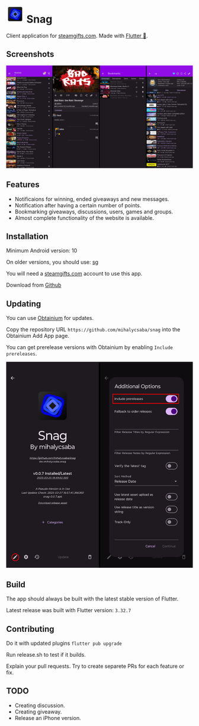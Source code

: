 # ![Snag](android/app/src/main/res/mipmap-mdpi/ic_launcher.png) Snag

Client application for [steamgifts.com](https://www.steamgifts.com/). Made with [Flutter 🩵](https://flutter.dev/).

## Screenshots

![Screenshots](readme/screenshots/screenshots.png)

## Features

- Notificaions for winning, ended giveaways and new messages.
- Notification after having a certain number of points.
- Bookmarking giveaways, discussions, users, games and groups.
- Almost complete functionality of the website is available.

## Installation

Minimum Android version: 10

On older versions, you should use: [sg](https://github.com/PrOF-kk/SteamGifts)

You will need a [steamgifts.com](https://www.steamgifts.com/) account to use this app.

Download from [Github](https://github.com/mihalycsaba/snag/releases/latest)

## Updating

You can use [Obtainium](https://github.com/ImranR98/Obtainium) for updates.

Copy the repository URL `https://github.com/mihalycsaba/snag` into the Obtainium Add App page.

You can get prerelease versions with Obtainium by enabling `Include prereleases`.

![Obtainium](readme/screenshots/obtainium.png)

## Build

The app should always be built with the latest stable version of Flutter.

Latest release was built with Flutter version: `3.32.7`

## Contributing

Do it with updated plugins `flutter pub upgrade`

Run release.sh to test if it builds.

Explain your pull requests. Try to create separete PRs for each feature or fix.

## TODO

- Creating discussion.
- Creating giveaway.
- Release an iPhone version.
